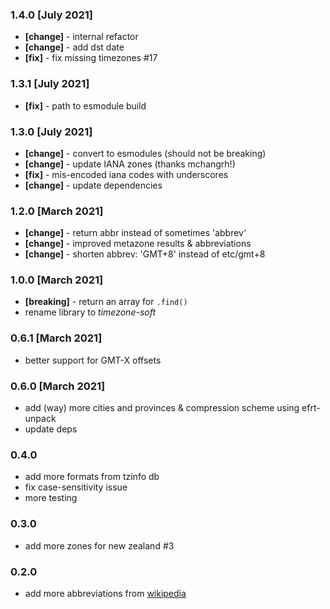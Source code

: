 ### 1.4.0 [July 2021]

- **[change]** - internal refactor
- **[change]** - add dst date
- **[fix]** - fix missing timezones #17

### 1.3.1 [July 2021]

- **[fix]** - path to esmodule build

### 1.3.0 [July 2021]

- **[change]** - convert to esmodules (should not be breaking)
- **[change]** - update IANA zones (thanks mchangrh!)
- **[fix]** - mis-encoded iana codes with underscores
- **[change]** - update dependencies

### 1.2.0 [March 2021]

- **[change]** - return abbr instead of sometimes 'abbrev'
- **[change]** - improved metazone results & abbreviations
- **[change]** - shorten abbrev: 'GMT+8' instead of etc/gmt+8

### 1.0.0 [March 2021]

- **[breaking]** - return an array for `.find()`
- rename library to _timezone-soft_

### 0.6.1 [March 2021]

- better support for GMT-X offsets

### 0.6.0 [March 2021]

- add (way) more cities and provinces & compression scheme using efrt-unpack
- update deps

### 0.4.0

- add more formats from tzinfo db
- fix case-sensitivity issue
- more testing

### 0.3.0

- add more zones for new zealand #3

### 0.2.0

- add more abbreviations from [wikipedia](https://En.wikipedia.org/Wiki/List_Of_Time_Zone_Abbreviations)
